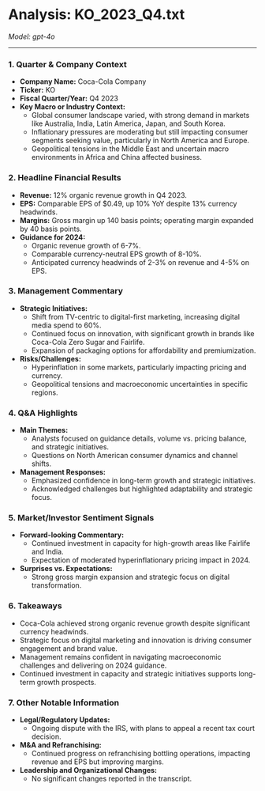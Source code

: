 # Analysis: KO_2023_Q4.txt

*Model: gpt-4o*

---

### 1. Quarter & Company Context
- **Company Name:** Coca-Cola Company
- **Ticker:** KO
- **Fiscal Quarter/Year:** Q4 2023
- **Key Macro or Industry Context:**
  - Global consumer landscape varied, with strong demand in markets like Australia, India, Latin America, Japan, and South Korea.
  - Inflationary pressures are moderating but still impacting consumer segments seeking value, particularly in North America and Europe.
  - Geopolitical tensions in the Middle East and uncertain macro environments in Africa and China affected business.

### 2. Headline Financial Results
- **Revenue:** 12% organic revenue growth in Q4 2023.
- **EPS:** Comparable EPS of $0.49, up 10% YoY despite 13% currency headwinds.
- **Margins:** Gross margin up 140 basis points; operating margin expanded by 40 basis points.
- **Guidance for 2024:**
  - Organic revenue growth of 6-7%.
  - Comparable currency-neutral EPS growth of 8-10%.
  - Anticipated currency headwinds of 2-3% on revenue and 4-5% on EPS.

### 3. Management Commentary
- **Strategic Initiatives:**
  - Shift from TV-centric to digital-first marketing, increasing digital media spend to 60%.
  - Continued focus on innovation, with significant growth in brands like Coca-Cola Zero Sugar and Fairlife.
  - Expansion of packaging options for affordability and premiumization.
- **Risks/Challenges:**
  - Hyperinflation in some markets, particularly impacting pricing and currency.
  - Geopolitical tensions and macroeconomic uncertainties in specific regions.

### 4. Q&A Highlights
- **Main Themes:**
  - Analysts focused on guidance details, volume vs. pricing balance, and strategic initiatives.
  - Questions on North American consumer dynamics and channel shifts.
- **Management Responses:**
  - Emphasized confidence in long-term growth and strategic initiatives.
  - Acknowledged challenges but highlighted adaptability and strategic focus.

### 5. Market/Investor Sentiment Signals
- **Forward-looking Commentary:**
  - Continued investment in capacity for high-growth areas like Fairlife and India.
  - Expectation of moderated hyperinflationary pricing impact in 2024.
- **Surprises vs. Expectations:**
  - Strong gross margin expansion and strategic focus on digital transformation.

### 6. Takeaways
- Coca-Cola achieved strong organic revenue growth despite significant currency headwinds.
- Strategic focus on digital marketing and innovation is driving consumer engagement and brand value.
- Management remains confident in navigating macroeconomic challenges and delivering on 2024 guidance.
- Continued investment in capacity and strategic initiatives supports long-term growth prospects.

### 7. Other Notable Information
- **Legal/Regulatory Updates:**
  - Ongoing dispute with the IRS, with plans to appeal a recent tax court decision.
- **M&A and Refranchising:**
  - Continued progress on refranchising bottling operations, impacting revenue and EPS but improving margins.
- **Leadership and Organizational Changes:**
  - No significant changes reported in the transcript.